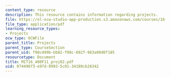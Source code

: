 ```yaml
---
content_type: resource
description: This resource contains information regarding projects.
file: https://ol-ocw-studio-app-production.s3.amazonaws.com/courses/16-400-human-factors-engineering-fall-2011/07449073e97d89935c0134188cb26342_MIT16_400F11_proj02.pdf
file_type: application/pdf
learning_resource_types:
- Projects
ocw_type: OCWFile
parent_title: Projects
parent_type: CourseSection
parent_uid: f90c499b-bb82-f98c-692f-963a90d0f185
resourcetype: Document
title: MIT16_400F11_proj02.pdf
uid: 07449073-e97d-8993-5c01-34188cb26342
---
```

